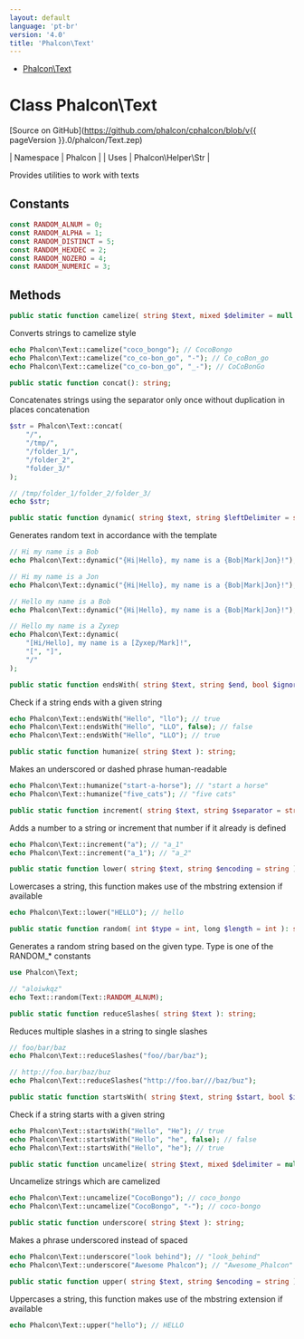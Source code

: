 ```yaml
---
layout: default
language: 'pt-br'
version: '4.0'
title: 'Phalcon\Text'
---
```


* [Phalcon\Text](#text)

<h1 id="text">Class Phalcon\Text</h1>

[Source on GitHub](https://github.com/phalcon/cphalcon/blob/v{{ pageVersion }}.0/phalcon/Text.zep)

| Namespace | Phalcon | | Uses | Phalcon\Helper\Str |

Provides utilities to work with texts

## Constants

```php
const RANDOM_ALNUM = 0;
const RANDOM_ALPHA = 1;
const RANDOM_DISTINCT = 5;
const RANDOM_HEXDEC = 2;
const RANDOM_NOZERO = 4;
const RANDOM_NUMERIC = 3;
```

## Methods

```php
public static function camelize( string $text, mixed $delimiter = null ): string;
```

Converts strings to camelize style

```php
echo Phalcon\Text::camelize("coco_bongo"); // CocoBongo
echo Phalcon\Text::camelize("co_co-bon_go", "-"); // Co_coBon_go
echo Phalcon\Text::camelize("co_co-bon_go", "_-"); // CoCoBonGo
```

```php
public static function concat(): string;
```

Concatenates strings using the separator only once without duplication in places concatenation

```php
$str = Phalcon\Text::concat(
    "/",
    "/tmp/",
    "/folder_1/",
    "/folder_2",
    "folder_3/"
);

// /tmp/folder_1/folder_2/folder_3/
echo $str;
```

```php
public static function dynamic( string $text, string $leftDelimiter = string, string $rightDelimiter = string, string $separator = string ): string;
```

Generates random text in accordance with the template

```php
// Hi my name is a Bob
echo Phalcon\Text::dynamic("{Hi|Hello}, my name is a {Bob|Mark|Jon}!");

// Hi my name is a Jon
echo Phalcon\Text::dynamic("{Hi|Hello}, my name is a {Bob|Mark|Jon}!");

// Hello my name is a Bob
echo Phalcon\Text::dynamic("{Hi|Hello}, my name is a {Bob|Mark|Jon}!");

// Hello my name is a Zyxep
echo Phalcon\Text::dynamic(
    "[Hi/Hello], my name is a [Zyxep/Mark]!",
    "[", "]",
    "/"
);
```

```php
public static function endsWith( string $text, string $end, bool $ignoreCase = bool ): bool;
```

Check if a string ends with a given string

```php
echo Phalcon\Text::endsWith("Hello", "llo"); // true
echo Phalcon\Text::endsWith("Hello", "LLO", false); // false
echo Phalcon\Text::endsWith("Hello", "LLO"); // true
```

```php
public static function humanize( string $text ): string;
```

Makes an underscored or dashed phrase human-readable

```php
echo Phalcon\Text::humanize("start-a-horse"); // "start a horse"
echo Phalcon\Text::humanize("five_cats"); // "five cats"
```

```php
public static function increment( string $text, string $separator = string ): string;
```

Adds a number to a string or increment that number if it already is defined

```php
echo Phalcon\Text::increment("a"); // "a_1"
echo Phalcon\Text::increment("a_1"); // "a_2"
```

```php
public static function lower( string $text, string $encoding = string ): string;
```

Lowercases a string, this function makes use of the mbstring extension if available

```php
echo Phalcon\Text::lower("HELLO"); // hello
```

```php
public static function random( int $type = int, long $length = int ): string;
```

Generates a random string based on the given type. Type is one of the RANDOM_* constants

```php
use Phalcon\Text;

// "aloiwkqz"
echo Text::random(Text::RANDOM_ALNUM);
```

```php
public static function reduceSlashes( string $text ): string;
```

Reduces multiple slashes in a string to single slashes

```php
// foo/bar/baz
echo Phalcon\Text::reduceSlashes("foo//bar/baz");

// http://foo.bar/baz/buz
echo Phalcon\Text::reduceSlashes("http://foo.bar///baz/buz");
```

```php
public static function startsWith( string $text, string $start, bool $ignoreCase = bool ): bool;
```

Check if a string starts with a given string

```php
echo Phalcon\Text::startsWith("Hello", "He"); // true
echo Phalcon\Text::startsWith("Hello", "he", false); // false
echo Phalcon\Text::startsWith("Hello", "he"); // true
```

```php
public static function uncamelize( string $text, mixed $delimiter = null ): string;
```

Uncamelize strings which are camelized

```php
echo Phalcon\Text::uncamelize("CocoBongo"); // coco_bongo
echo Phalcon\Text::uncamelize("CocoBongo", "-"); // coco-bongo
```

```php
public static function underscore( string $text ): string;
```

Makes a phrase underscored instead of spaced

```php
echo Phalcon\Text::underscore("look behind"); // "look_behind"
echo Phalcon\Text::underscore("Awesome Phalcon"); // "Awesome_Phalcon"
```

```php
public static function upper( string $text, string $encoding = string ): string;
```

Uppercases a string, this function makes use of the mbstring extension if available

```php
echo Phalcon\Text::upper("hello"); // HELLO
```
